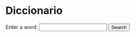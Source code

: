 # Diccionario

<form id="dictionaryForm" onsubmit ="fetchDefinition(event)">
        <label for="word">Enter a word:</label>
        <input type="text" id="word" name="word" required>
        <button type="submit">Search</button>
</form>
<div id="definition"></div>


<script src="https://cdnjs.cloudflare.com/ajax/libs/PapaParse/5.3.0/papaparse.min.js" > </script>
